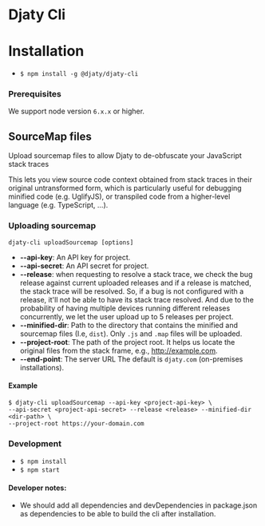 # Djaty Cli

# Installation
- `$ npm install -g @djaty/djaty-cli`

### Prerequisites
We support node version `6.x.x` or higher.

## SourceMap files
Upload sourcemap files to allow Djaty to de-obfuscate your JavaScript stack traces

This lets you view source code context obtained from stack traces in their original untransformed form, which is particularly useful for debugging minified code (e.g. UglifyJS), or transpiled code from a higher-level language (e.g. TypeScript, ...).

### Uploading sourcemap
`djaty-cli uploadSourcemap [options]`
- **--api-key**: An API key for project.
- **--api-secret**: An API secret for project.
- **--release**: when requesting to resolve a stack trace, we check the bug release against current uploaded releases and if a release is matched, the stack trace will be resolved. So, if a bug is not configured with a release, it'll not be able to have its stack trace resolved. And due to the probability of having multiple devices running different releases concurrently, we let the user upload up to 5 releases per project.
- **--minified-dir**: Path to the directory that contains the minified and sourcemap files (I.e, `dist`). Only `.js` and `.map` files will be uploaded.
- **--project-root**: The path of the project root. It helps us locate the original files from the stack frame, e.g., http://example.com.
- **--end-point**: The server URL The default is `djaty.com` (on-premises installations).

#### Example 
```
$ djaty-cli uploadSourcemap --api-key <project-api-key> \
--api-secret <project-api-secret> --release <release> --minified-dir <dir-path> \
--project-root https://your-domain.com
```

### Development
- `$ npm install`
- `$ npm start`

#### Developer notes:
- We should add all dependencies and devDependencies in package.json as dependencies to be able to build the cli after installation.
